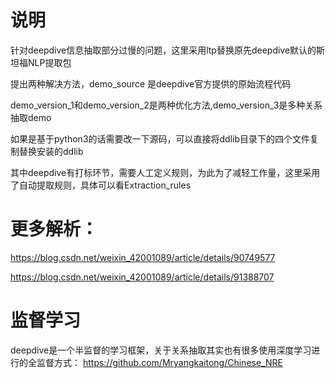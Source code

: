 # 说明

针对deepdive信息抽取部分过慢的问题，这里采用ltp替换原先deepdive默认的斯坦福NLP提取包

提出两种解决方法，demo_source 是deepdive官方提供的原始流程代码

demo_version_1和demo_version_2是两种优化方法,demo_version_3是多种关系抽取demo

如果是基于python3的话需要改一下源码，可以直接将ddlib目录下的四个文件复制替换安装的ddlib

其中deepdive有打标环节，需要人工定义规则，为此为了减轻工作量，这里采用了自动提取规则，具体可以看Extraction_rules

# 更多解析：

https://blog.csdn.net/weixin_42001089/article/details/90749577

https://blog.csdn.net/weixin_42001089/article/details/91388707

# 监督学习
deepdive是一个半监督的学习框架，关于关系抽取其实也有很多使用深度学习进行的全监督方式：
https://github.com/Mryangkaitong/Chinese_NRE
